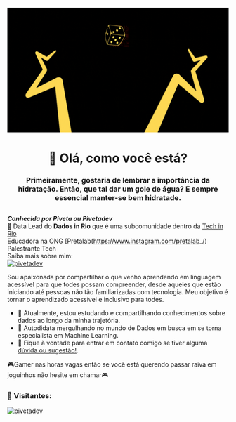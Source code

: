 <p align="center">
  <img src="https://github.com/pivetadev/pivetadev/raw/main/img/pivetadev.gif" alt="pivetadev, machine-learning">
</p>

<h1 align="center">🎲 Olá, como você está?</h1>
<h3 align="center"> Primeiramente, gostaria de lembrar a importância da hidratação. Então, que tal dar um gole de água? É sempre essencial manter-se bem hidratade. </h3>

##

***Conhecida por Piveta ou Pivetadev***\
🎲 Data Lead do <strong>Dados in Rio</strong> que é uma subcomunidade dentro da [Tech in Rio](https://www.instagram.com/techinrio/)\
Educadora na ONG [Pretalab(https://www.instagram.com/pretalab_/)\
Palestrante Tech\
Saiba mais sobre mim:\
[![pivetadev](https://img.shields.io/website?label=pivetadev.com&style=for-the-badge&url=https://beacons.ai/pivetadev/)](https://beacons.ai/pivetadev)

Sou apaixonada por compartilhar o que venho aprendendo em linguagem acessível para que todes possam compreender, desde aqueles que estão iniciando até pessoas não tão familiarizadas com tecnologia. Meu objetivo é tornar o aprendizado acessível e inclusivo para todes.

- 🌱 Atualmente, estou estudando e compartilhando conhecimentos sobre dados ao longo da minha trajetória.
- 🥊 Autodidata mergulhando no mundo de Dados em busca em se torna especialista em Machine Learning.
- 💬 Fique à vontade para entrar em contato comigo se tiver alguma <a href="https://www.linkedin.com/in/nicole-pessoa/">dúvida ou sugestão!</a>.

🎮Gamer nas horas vagas então se você está querendo passar raiva em joguinhos não hesite em chamar🎮

<h3 align="left"> 🎲 Visitantes: </h3>
<p align="left"> <img src="https://komarev.com/ghpvc/?username=pivetadev&label=Profile%20views&color=0e75b6&style=flat" alt="pivetadev" /> </p>


